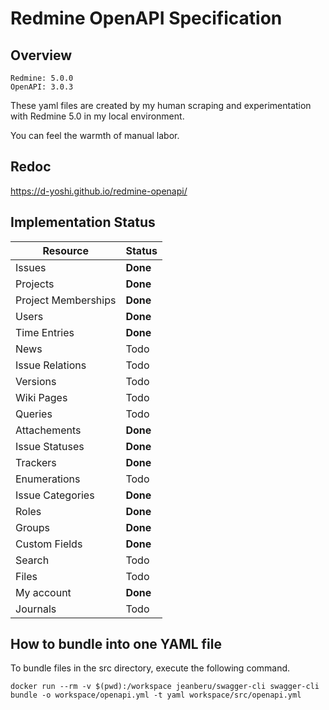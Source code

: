 # Redmine OpenAPI Specification

## Overview

```
Redmine: 5.0.0
OpenAPI: 3.0.3
```

These yaml files are created by my human scraping and experimentation with Redmine 5.0 in my local environment.

You can feel the warmth of manual labor.

## Redoc

https://d-yoshi.github.io/redmine-openapi/

## Implementation Status

| Resource            | Status   |
| ------------------- | -------- |
| Issues              | **Done** |
| Projects            | **Done** |
| Project Memberships | **Done** |
| Users               | **Done** |
| Time Entries        | **Done** |
| News                | Todo     |
| Issue Relations     | Todo     |
| Versions            | Todo     |
| Wiki Pages          | Todo     |
| Queries             | Todo     |
| Attachements        | **Done** |
| Issue Statuses      | **Done** |
| Trackers            | **Done** |
| Enumerations        | Todo     |
| Issue Categories    | **Done** |
| Roles               | **Done** |
| Groups              | **Done** |
| Custom Fields       | **Done** |
| Search              | Todo     |
| Files               | Todo     |
| My account          | **Done** |
| Journals            | Todo     |

## How to bundle into one YAML file

To bundle files in the src directory, execute the following command.

```
docker run --rm -v $(pwd):/workspace jeanberu/swagger-cli swagger-cli bundle -o workspace/openapi.yml -t yaml workspace/src/openapi.yml
```
